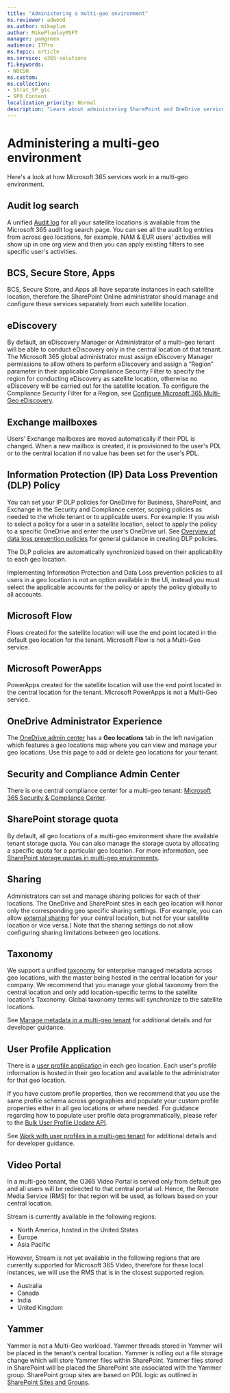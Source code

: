 ```yaml
---
title: "Administering a multi-geo environment"
ms.reviewer: adwood
ms.author: mikeplum
author: MikePlumleyMSFT
manager: pamgreen
audience: ITPro
ms.topic: article
ms.service: o365-solutions
f1.keywords:
- NOCSH
ms.custom: 
ms.collection: 
- Strat_SP_gtc
- SPO_Content
localization_priority: Normal
description: "Learn about administering SharePoint and OneDrive services in a multi-geo environment."
---
```


# Administering a multi-geo environment

Here's a look at how Microsoft 365 services work in a multi-geo environment.

## Audit log search

A unified [Audit log](https://support.office.com/article/0d4d0f35-390b-4518-800e-0c7ec95e946c) for all your satellite locations is available from the Microsoft 365 audit log search page. You can see all the audit log entries from across geo locations, for example, NAM & EUR users' activities will show up in one org view and then you can apply existing filters to see specific user's activities.

## BCS, Secure Store, Apps

BCS, Secure Store, and Apps all have separate instances in each satellite location, therefore the SharePoint Online administrator should manage and configure these services separately from each satellite location.

## eDiscovery 

By default, an eDiscovery Manager or Administrator of a multi-geo tenant will be able to conduct eDiscovery only in the central location of that tenant. The Microsoft 365 global administrator must assign eDiscovery Manager permissions to allow others to perform eDiscovery and assign a “Region” parameter in their applicable Compliance Security Filter to specify the region for conducting eDiscovery as satellite location, otherwise no eDiscovery will be carried out for the satellite location. To configure the Compliance Security Filter for a Region, see [Configure Microsoft 365 Multi-Geo eDiscovery](multi-geo-ediscovery-configuration.md).

## Exchange mailboxes

Users' Exchange mailboxes are moved automatically if their PDL is changed. When a new mailbox is created, it is provisioned to the user's PDL or to the central location if no value has been set for the user's PDL.

## Information Protection (IP) Data Loss Prevention (DLP) Policy

You can set your IP DLP policies for OneDrive for Business, SharePoint, and Exchange in the Security and Compliance center, scoping policies as needed to the whole tenant or to applicable users. For example: If you wish to select a policy for a user in a satellite location, select to apply the policy to a specific OneDrive and enter the user's OneDrive url. See [Overview of data loss prevention policies](https://support.office.com/article/1966b2a7-d1e2-4d92-ab61-42efbb137f5e) for general guidance in creating DLP policies.

The DLP policies are automatically synchronized based on their applicability to each geo location.

Implementing Information Protection and Data Loss prevention policies to all users in a geo location is not an option available in the UI, instead you must select the applicable accounts for the policy or apply the policy globally to all accounts.

## Microsoft Flow

Flows created for the satellite location will use the end point located in the default geo location for the tenant.  Microsoft Flow is not a Multi-Geo service. 

## Microsoft PowerApps

PowerApps created for the satellite location will use the end point located in the central location for the tenant. Microsoft PowerApps is not a Multi-Geo service. 

## OneDrive Administrator Experience

The [OneDrive admin center](https://admin.onedrive.com) has a **Geo locations** tab in the left navigation which features a geo locations map where you can view and manage your geo locations. Use this page to add or delete geo locations for your tenant.

## Security and Compliance Admin Center

There is one central compliance center for a multi-geo tenant: [Microsoft 365 Security & Compliance Center](https://protection.office.com/?rfr=AdminCenter\#/homepage).

## SharePoint storage quota

By default, all geo locations of a multi-geo environment share the available tenant storage quota.  You can also manage the storage quota by allocating a specific quota for a particular geo location. For more information, see [SharePoint storage quotas in multi-geo environments](sharepoint-multi-geo-storage-quota.md).

## Sharing

Administrators can set and manage sharing policies for each of their locations. The OneDrive and SharePoint sites in each geo location will honor only the corresponding geo specific sharing settings. (For example, you can allow [external sharing](https://support.office.com/article/C8A462EB-0723-4B0B-8D0A-70FEAFE4BE85) for your central location, but not for your satellite location or vice versa.) Note that the sharing settings do not allow configuring sharing limitations between geo locations.

## Taxonomy

We support a unified [taxonomy](https://docs.microsoft.com/sharepoint/managed-metadata) for enterprise managed metadata across geo locations, with the master being hosted in the central location for your company. We recommend that you manage your global taxonomy from the central location and only add location-specific terms to the satellite location's Taxonomy. Global taxonomy terms will synchronize to the satellite locations.

See [Manage metadata in a multi-geo tenant](https://docs.microsoft.com/sharepoint/dev/solution-guidance/multigeo-managedmetadata) for additional details and for developer guidance.

## User Profile Application

There is a [user profile application](https://docs.microsoft.com/sharepoint/manage-user-profiles) in each geo location. Each user's profile information is hosted in their geo location and available to the administrator for that geo location.

If you have custom profile properties, then we recommend that you use the same profile schema across geographies and populate your custom profile properties either in all geo locations or where needed. For guidance regarding how to populate user profile data programmatically, please refer to the [Bulk User Profile Update API](https://docs.microsoft.com/sharepoint/dev/solution-guidance/bulk-user-profile-update-api-for-sharepoint-online).

See [Work with user profiles in a multi-geo tenant](https://docs.microsoft.com/sharepoint/dev/solution-guidance/multigeo-userprofileexperience) for additional details and for developer guidance.

## Video Portal

In a multi-geo tenant, the O365 Video Portal is served only from default geo and all users will be redirected to that central portal url. Hence, the Remote Media Service (RMS) for that region will be used, as follows based on your central location.

Stream is currently available in the following regions:

- North America, hosted in the United States 
- Europe
- Asia Pacific

However, Stream is not yet available in the following regions that are currently supported for Microsoft 365 Video, therefore for these local instances, we will use the RMS that is in the closest supported region.

- Australia
- Canada
- India
- United Kingdom

## Yammer

Yammer is not a Multi-Geo workload. Yammer threads stored in Yammer will be placed in the tenant’s central location. Yammer is rolling out a file storage change which will store Yammer files within SharePoint. Yammer files stored in SharePoint will be placed the SharePoint site associated with the Yammer group. SharePoint group sites are based on PDL logic as outlined in [SharePoint Sites and Groups](https://docs.microsoft.com/office365/enterprise/multi-geo-capabilities-in-onedrive-and-sharepoint-online-in-office-365#sharepoint-sites-and-groups).
